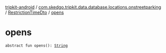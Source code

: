 [tripkit-android](../../index.md) / [com.skedgo.tripkit.data.database.locations.onstreetparking](../index.md) / [RestrictionTimeDto](index.md) / [opens](./opens.md)

# opens

`abstract fun opens(): `[`String`](https://kotlinlang.org/api/latest/jvm/stdlib/kotlin/-string/index.html)